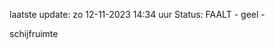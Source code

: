 laatste update: 
zo 12-11-2023 14:34   uur 
Status: FAALT - geel - 
<div class="service Y">schijfruimte</div>
